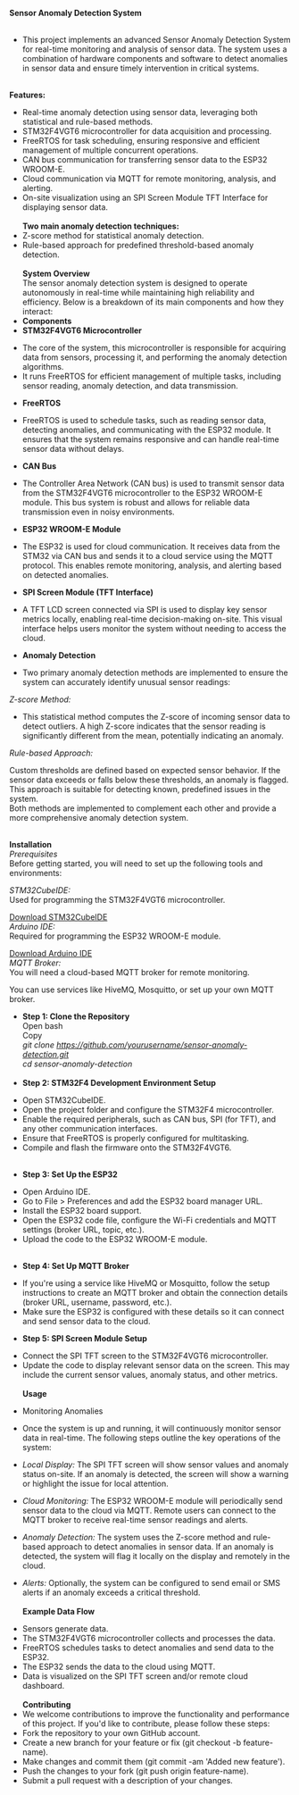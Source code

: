 **Sensor Anomaly Detection System** <br><br>
* This project implements an advanced Sensor Anomaly Detection System for real-time monitoring and analysis of sensor data. The system uses a combination of hardware components and software to detect anomalies in sensor data and ensure timely intervention in critical systems. <br><br>

**Features:** <br>
* Real-time anomaly detection using sensor data, leveraging both statistical and rule-based methods. <br>
* STM32F4VGT6 microcontroller for data acquisition and processing. <br>
* FreeRTOS for task scheduling, ensuring responsive and efficient management of multiple concurrent operations.<br>
* CAN bus communication for transferring sensor data to the ESP32 WROOM-E.<br>
* Cloud communication via MQTT for remote monitoring, analysis, and alerting.<br>
* On-site visualization using an SPI Screen Module TFT Interface for displaying sensor data.<br><br>
**Two main anomaly detection techniques:** <br>
* Z-score method for statistical anomaly detection.  <br>
* Rule-based approach for predefined threshold-based anomaly detection.  <br> <br>
**System Overview** <br>
The sensor anomaly detection system is designed to operate autonomously in real-time while maintaining high reliability and efficiency. Below is a breakdown of its main components and how they interact:  <br>
* **Components**  <br>
* **STM32F4VGT6 Microcontroller** <br>

- The core of the system, this microcontroller is responsible for acquiring data from sensors, processing it, and performing the anomaly detection algorithms.
- It runs FreeRTOS for efficient management of multiple tasks, including sensor reading, anomaly detection, and data transmission. <br>
* **FreeRTOS**  <br>

- FreeRTOS is used to schedule tasks, such as reading sensor data, detecting anomalies, and communicating with the ESP32 module. It ensures that the system remains responsive and can handle real-time sensor data without delays.  <br>
* **CAN Bus**  <br>

- The Controller Area Network (CAN bus) is used to transmit sensor data from the STM32F4VGT6 microcontroller to the ESP32 WROOM-E module. This bus system is robust and allows for reliable data transmission even in noisy environments. <br>
* **ESP32 WROOM-E Module**  <br>

- The ESP32 is used for cloud communication. It receives data from the STM32 via CAN bus and sends it to a cloud service using the MQTT protocol. This enables remote monitoring, analysis, and alerting based on detected anomalies. <br>
* **SPI Screen Module (TFT Interface)**  <br>

- A TFT LCD screen connected via SPI is used to display key sensor metrics locally, enabling real-time decision-making on-site. This visual interface helps users monitor the system without needing to access the cloud.  <br>
* **Anomaly Detection**  <br>
- Two primary anomaly detection methods are implemented to ensure the system can accurately identify unusual sensor readings:  <br>

*Z-score Method:*  <br>

- This statistical method computes the Z-score of incoming sensor data to detect outliers. A high Z-score indicates that the sensor reading is significantly different from the mean, potentially indicating an anomaly.  <br>

*Rule-based Approach:*  <br>

Custom thresholds are defined based on expected sensor behavior. If the sensor data exceeds or falls below these thresholds, an anomaly is flagged. This approach is suitable for detecting known, predefined issues in the system. <br>
Both methods are implemented to complement each other and provide a more comprehensive anomaly detection system. <br><br>

**Installation** <br>
*Prerequisites* <br>
Before getting started, you will need to set up the following tools and environments: <br>

*STM32CubeIDE:*  <br>Used for programming the STM32F4VGT6 microcontroller. <br>

[Download STM32CubeIDE](https://www.st.com/en/development-tools/stm32cubeide.html) <br>
*Arduino IDE:*<br> Required for programming the ESP32 WROOM-E module. <br>

[Download Arduino IDE](https://www.arduino.cc/en/software) <br>
*MQTT Broker:* <br> You will need a cloud-based MQTT broker for remote monitoring. <br>

You can use services like HiveMQ, Mosquitto, or set up your own MQTT broker. <br>
* **Step 1: Clone the Repository** <br>
Open bash <br>
Copy <br>
*git clone https://github.com/yourusername/sensor-anomaly-detection.git* <br>
*cd sensor-anomaly-detection* <br> <br>
* **Step 2: STM32F4 Development Environment Setup** <br>
- Open STM32CubeIDE. <br>
- Open the project folder and configure the STM32F4 microcontroller. <br>
- Enable the required peripherals, such as CAN bus, SPI (for TFT), and any other communication interfaces. <br>
- Ensure that FreeRTOS is properly configured for multitasking. <br>
- Compile and flash the firmware onto the STM32F4VGT6. <br><br>
* **Step 3: Set Up the ESP32** <br>
- Open Arduino IDE. <br>
- Go to File > Preferences and add the ESP32 board manager URL. <br>
- Install the ESP32 board support. <br>
- Open the ESP32 code file, configure the Wi-Fi credentials and MQTT settings (broker URL, topic, etc.). <br>
- Upload the code to the ESP32 WROOM-E module. <br><br>
* **Step 4: Set Up MQTT Broker** <br>
- If you're using a service like HiveMQ or Mosquitto, follow the setup instructions to create an MQTT broker and obtain the connection details (broker URL, username, password, etc.). <br>
- Make sure the ESP32 is configured with these details so it can connect and send sensor data to the cloud. <br>
* **Step 5: SPI Screen Module Setup** <br>
- Connect the SPI TFT screen to the STM32F4VGT6 microcontroller. <br>
- Update the code to display relevant sensor data on the screen. This may include the current sensor values, anomaly status, and other metrics. <br><br>
**Usage** <br>
* Monitoring Anomalies<br>
- Once the system is up and running, it will continuously monitor sensor data in real-time. The following steps outline the key operations of the system: <br>
- *Local Display:* The SPI TFT screen will show sensor values and anomaly status on-site. If an anomaly is detected, the screen will show a warning or highlight the issue for local attention. <br>

- *Cloud Monitoring:* The ESP32 WROOM-E module will periodically send sensor data to the cloud via MQTT. Remote users can connect to the MQTT broker to receive real-time sensor readings and alerts. <br>

- *Anomaly Detection:* The system uses the Z-score method and rule-based approach to detect anomalies in sensor data. If an anomaly is detected, the system will flag it locally on the display and remotely in the cloud. <br>

- *Alerts:* Optionally, the system can be configured to send email or SMS alerts if an anomaly exceeds a critical threshold. <br><br>
**Example Data Flow** <br>
* Sensors generate data. <br>
* The STM32F4VGT6 microcontroller collects and processes the data. <br>
* FreeRTOS schedules tasks to detect anomalies and send data to the ESP32. <br>
* The ESP32 sends the data to the cloud using MQTT. <br>
* Data is visualized on the SPI TFT screen and/or remote cloud dashboard. <br><br>
**Contributing**
* We welcome contributions to improve the functionality and performance of this project. If you'd like to contribute, please follow these steps: <br>
* Fork the repository to your own GitHub account. <br>
* Create a new branch for your feature or fix (git checkout -b feature-name). <br>
* Make changes and commit them (git commit -am 'Added new feature'). <br>
* Push the changes to your fork (git push origin feature-name). <br>
* Submit a pull request with a description of your changes. <br>
